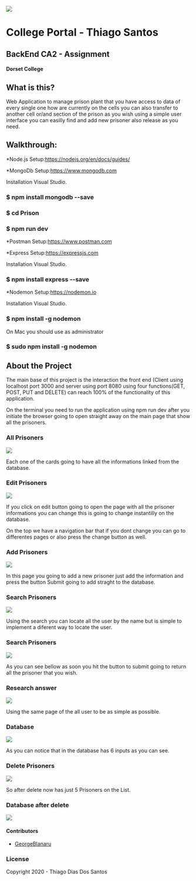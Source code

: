 ![](Images/banner.png)
# College Portal - Thiago Santos
## BackEnd CA2 - Assignment 
#### Dorset College
## What is this?

Web Application to manage prison plant that you have access to data of every single one how are currently on the cells you can also transfer to another cell or/and section of the prison as you wish using a simple user interface you can easilly find and add new prisoner also release as you need.

## Walkthrough:

*Node.js Setup:https://nodejs.org/en/docs/guides/

*MongoDb Setup:https://www.mongodb.com

Installation Visual Studio.

### $ npm install mongodb --save
### $ cd Prison
### $ npm run dev

*Postman Setup:https://www.postman.com

*Express Setup:https://expressjs.com

Installation Visual Studio.

### $ npm install express --save

*Nodemon Setup:https://nodemon.io

Installation Visual Studio.

### $ npm install -g nodemon

On Mac you should use as administrator 

### $ sudo npm install -g nodemon

## About the Project

The main base of this project is the interaction the front end (Client using localhost port 3000 and server using port 8080 using four functions(GET, POST, PUT and DELETE) can reach 100% of the functionality of this application.

On the terminal you need to run the application using npm run dev after you initiate the browser going to open straight away on the main page that show all the prisoners.

### All Prisoners

![](Images/allPrisoner.png)

Each one of the cards going to have all the informations linked from the database. 

### Edit Prisoners
![](Images/editPrisoner.png)

If you click on edit button going to open the page with all the prisoner informations you can change this is going to change instantilly on the database.

On the top we have a navigation bar that if you dont change you can go to differentes pages or also press the change button as well.

### Add Prisoners
![](Images/addPrisoner.png)

In this page you going to add a new prisoner just add the information and press the button Submit going to add straght to the database.

### Search Prisoners
![](Images/searchPrisoner.png)

Using the search you can locate all the user by the name but is simple to implement a diferent way to locate the user. 

### Search Prisoners
![](Images/searchPrisoner2.png)

As you can see bellow as soon you hit the button to submit going to return all the prisoner that you wish.

### Research answer
![](Images/research.png)

Using the same page of the all user to be as simple as possible.

### Database
![](Images/dbNumber.png)

As you can notice that in the database has 6 inputs as you can see.

### Delete Prisoners
![](Images/DELETE.png)

So after delete now has just 5 Prisoners on the List.

### Database after delete
![](Images/AFTERDELETE.png)

#### Contributors

* [GeorgeBlanaru](https://github.com/georgeBl)

### License
Copyright 2020 - Thiago Dias Dos Santos
